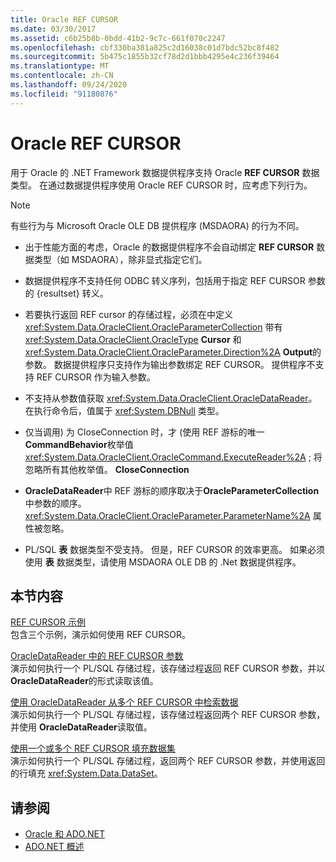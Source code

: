 ```yaml
---
title: Oracle REF CURSOR
ms.date: 03/30/2017
ms.assetid: c6b25b8b-0bdd-41b2-9c7c-661f070c2247
ms.openlocfilehash: cbf330ba381a825c2d16038c01d7bdc52bc8f482
ms.sourcegitcommit: 5b475c1855b32cf78d2d1bbb4295e4c236f39464
ms.translationtype: MT
ms.contentlocale: zh-CN
ms.lasthandoff: 09/24/2020
ms.locfileid: "91180876"
---
```

# <a name="oracle-ref-cursors"></a>Oracle REF CURSOR

用于 Oracle 的 .NET Framework 数据提供程序支持 Oracle **REF CURSOR** 数据类型。 在通过数据提供程序使用 Oracle REF CURSOR 时，应考虑下列行为。  
  
> [!NOTE]
> 有些行为与 Microsoft Oracle OLE DB 提供程序 (MSDAORA) 的行为不同。  
  
- 出于性能方面的考虑，Oracle 的数据提供程序不会自动绑定 **REF CURSOR** 数据类型（如 MSDAORA），除非显式指定它们。  
  
- 数据提供程序不支持任何 ODBC 转义序列，包括用于指定 REF CURSOR 参数的 {resultset} 转义。  
  
- 若要执行返回 REF cursor 的存储过程，必须在中定义 <xref:System.Data.OracleClient.OracleParameterCollection> 带有 <xref:System.Data.OracleClient.OracleType> **Cursor** 和 <xref:System.Data.OracleClient.OracleParameter.Direction%2A> **Output**的参数。 数据提供程序只支持作为输出参数绑定 REF CURSOR。 提供程序不支持 REF CURSOR 作为输入参数。  
  
- 不支持从参数值获取 <xref:System.Data.OracleClient.OracleDataReader>。 在执行命令后，值属于 <xref:System.DBNull> 类型。  
  
- 仅当调用) 为 CloseConnection 时，才 (使用 REF 游标的唯一**CommandBehavior**枚举值 <xref:System.Data.OracleClient.OracleCommand.ExecuteReader%2A> ; 将忽略所有其他枚举值。 **CloseConnection**  
  
- **OracleDataReader**中 REF 游标的顺序取决于**OracleParameterCollection**中参数的顺序。 <xref:System.Data.OracleClient.OracleParameter.ParameterName%2A> 属性被忽略。  
  
- PL/SQL **表** 数据类型不受支持。 但是，REF CURSOR 的效率更高。 如果必须使用 **表** 数据类型，请使用 MSDAORA OLE DB 的 .Net 数据提供程序。  
  
## <a name="in-this-section"></a>本节内容  

 [REF CURSOR 示例](ref-cursor-examples.md)  
 包含三个示例，演示如何使用 REF CURSOR。  
  
 [OracleDataReader 中的 REF CURSOR 参数](ref-cursor-parameters-in-an-oracledatareader.md)  
 演示如何执行一个 PL/SQL 存储过程，该存储过程返回 REF CURSOR 参数，并以 **OracleDataReader**的形式读取该值。  
  
 [使用 OracleDataReader 从多个 REF CURSOR 中检索数据](retrieving-data-from-multiple-ref-cursors.md)  
 演示如何执行一个 PL/SQL 存储过程，该存储过程返回两个 REF CURSOR 参数，并使用 **OracleDataReader**读取值。  
  
 [使用一个或多个 REF CURSOR 填充数据集](filling-a-dataset-using-one-or-more-ref-cursors.md)  
 演示如何执行一个 PL/SQL 存储过程，返回两个 REF CURSOR 参数，并使用返回的行填充 <xref:System.Data.DataSet>。  
  
## <a name="see-also"></a>请参阅

- [Oracle 和 ADO.NET](oracle-and-adonet.md)
- [ADO.NET 概述](ado-net-overview.md)
